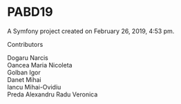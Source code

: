 PABD19
======

A Symfony project created on February 26, 2019, 4:53 pm.

Contributors

Dogaru Narcis  
Oancea Maria Nicoleta  
Golban Igor  
Danet Mihai  
Iancu Mihai-Ovidiu  
Preda Alexandru
Radu Veronica
